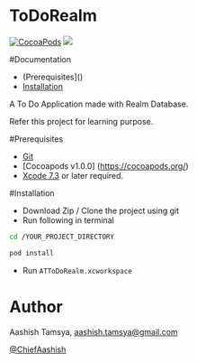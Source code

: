 # ToDoRealm

[![CocoaPods](https://img.shields.io/badge/pod-v1.0.0-green.svg)]() [![](https://img.shields.io/badge/realm-v0.103.1-ff69b4.svg)]()

#Documentation
  -   (Prerequisites]()
  -   [Installation]()


A To Do Application made with Realm Database.

Refer this project for learning purpose.

#Prerequisites

-   [Git](https://git-scm.com/downloads) 
-   [Cocoapods v1.0.0] (https://cocoapods.org/)
-   [Xcode 7.3](https://itunes.apple.com/in/app/xcode/id497799835?mt=12) or later required.


#Installation

-   Download Zip / Clone the project using git
-   Run following in terminal
```sh
cd /YOUR_PROJECT_DIRECTORY

pod install
```
-   Run ```ATToDoRealm.xcworkspace```


# Author

Aashish Tamsya, aashish.tamsya@gmail.com

[@ChiefAashish](https://twitter.com/chiefaashish)


